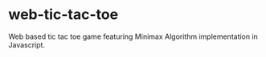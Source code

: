 # web-tic-tac-toe
Web based tic tac toe game featuring Minimax Algorithm implementation in Javascript.

